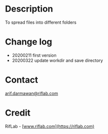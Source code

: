 # Description
To spread files into different folders

# Change log
* 20200211 first version
* 20200322 update workdir and save directory

# Contact
arif.darmawan@riflab.com

# Credit
RifLab - [www.riflab.com](https://riflab.com)

